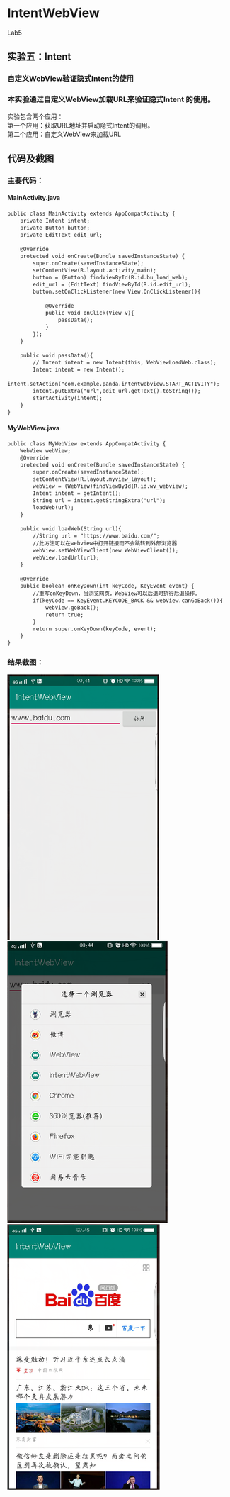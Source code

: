 # IntentWebView
Lab5
## 实验五：Intent
### 自定义WebView验证隐式Intent的使用
### 本实验通过自定义WebView加载URL来验证隐式Intent 的使用。 
实验包含两个应用：   
第一个应用：获取URL地址并启动隐式Intent的调用。  
第二个应用：自定义WebView来加载URL


## 代码及截图
### 主要代码：
#### MainActivity.java
```
public class MainActivity extends AppCompatActivity {
    private Intent intent;
    private Button button;
    private EditText edit_url;

    @Override
    protected void onCreate(Bundle savedInstanceState) {
        super.onCreate(savedInstanceState);
        setContentView(R.layout.activity_main);
        button = (Button) findViewById(R.id.bu_load_web);
        edit_url = (EditText) findViewById(R.id.edit_url);
        button.setOnClickListener(new View.OnClickListener(){

            @Override
            public void onClick(View v){
                passData();
            }
        });
    }

    public void passData(){
        // Intent intent = new Intent(this, WebViewLoadWeb.class);
        Intent intent = new Intent();
        intent.setAction("com.example.panda.intentwebview.START_ACTIVITY");
        intent.putExtra("url",edit_url.getText().toString());
        startActivity(intent);
    }
}
```
#### MyWebView.java
```
public class MyWebView extends AppCompatActivity {
    WebView webView;
    @Override
    protected void onCreate(Bundle savedInstanceState) {
        super.onCreate(savedInstanceState);
        setContentView(R.layout.myview_layout);
        webView = (WebView)findViewById(R.id.wv_webview);
        Intent intent = getIntent();
        String url = intent.getStringExtra("url");
        loadWeb(url);
    }

    public void loadWeb(String url){
        //String url = "https://www.baidu.com/";
        //此方法可以在webview中打开链接而不会跳转到外部浏览器
        webView.setWebViewClient(new WebViewClient());
        webView.loadUrl(url);
    }

    @Override
    public boolean onKeyDown(int keyCode, KeyEvent event) {
        //重写onKeyDown，当浏览网页，WebView可以后退时执行后退操作。
        if(keyCode == KeyEvent.KEYCODE_BACK && webView.canGoBack()){
            webView.goBack();
            return true;
        }
        return super.onKeyDown(keyCode, event);
    }
}
```
### 结果截图：
![image](https://github.com/Magicpanda-orz/IntentWebView/blob/master/img/lab5_1.PNG)  
![image](https://github.com/Magicpanda-orz/IntentWebView/blob/master/img/lab5_2.PNG) 
![image](https://github.com/Magicpanda-orz/IntentWebView/blob/master/img/lab5_3.PNG) 
##  
